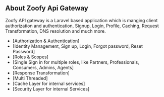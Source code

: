 ## About Zoofy Api Gateway

Zoofy API gateway is a Laravel based application which is manging client authorization and authentication, Signup, Login, Profile, Caching, Request Transformation, DNS resolution and much more. 


- [Authorization & Authentication]
- [Identity Management, Sign up, Login, Forgot password, Reset Password]
- [Roles & Scopes]
- [Single Sign in for multiple roles, like Partners, Professionals, Consumers, Admins, Agents]
- [Response Transformation]
- [Multi Threaded]
- [Cache Layer for internal services]
- [Security Layer for internal Services]
